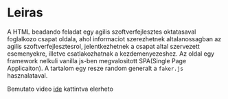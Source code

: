 # Leiras
A HTML beadando feladat egy agilis szoftverfejlesztes oktatasaval foglalkozo csapat oldala, ahol informaciot szerezhetnek altalanossagban az agilis szoftverfejlesztesrol, jelentkezhetnek a csapat altal szervezett esemenyekre, illetve csatlakozhatnak a kezdemenyezeshez.
Az oldal egy framework nelkuli vanilla js-ben megvalositott SPA(Single Page Applicaiton). A tartalom egy resze random generalt a `faker.js` hasznalataval.

Bemutato video [ide](https://youtu.be/DO04F89_5tQ) kattintva elerheto